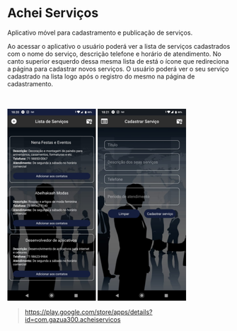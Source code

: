 # Achei Serviços

Aplicativo móvel para cadastramento e publicação de serviços.


 Ao acessar o aplicativo o usuário poderá ver a lista de serviços cadastrados com o nome do serviço, descrição telefone e horário de atendimento. No canto superior esquerdo dessa mesma lista de está o ícone que redireciona a página para cadastrar novos serviços. O usuário poderá ver o seu serviço cadastrado na lista logo após o registro do mesmo na página de cadastramento.

<br><br>
<img src='./imgREADME/lista.jpeg' width='200'>
<img src='./imgREADME/cadastramento.jpeg' width='200'>

>https://play.google.com/store/apps/details?id=com.gazua300.acheiservicos
